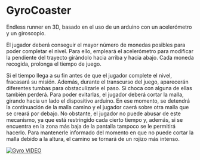 # GyroCoaster

Endless runner en 3D, basado en el uso de un arduino con un acelerómetro y un giroscopio. 

El jugador deberá conseguir el mayor número de monedas posibles para poder completar el nivel.
Para ello, empleará el acelerómetro para modificar la pendiente del trayecto girándolo hacia arriba y hacia abajo.
Cada moneda recogida, prolonga el tiempo de juego.

Si el tiempo llega a su fin antes de que el jugador complete el nivel,
fracasará su misión. Además, durante el transcurso del juego,
aparecerán diferentes tumbas para obstaculizarle el paso. Si choca con alguna de ellas también perderá.
Para poder evitarlas, el jugador deberá cortar la malla, girando hacia un lado el dispositivo arduino.
En ese momento, se detendrá la continuación de la malla camino y el jugador caerá sobre otra malla que se creará por debajo.
No obstante, el jugador no puede abusar de este mecanismo, ya que está restringido cada cierto tiempo y,
además, si se encuentra en la zona más baja de la pantalla tampoco se le permitirá hacerlo.
Para mantenerle informado del momento en que no puede cortar la malla debido a la altura, el camino se tornará de un rojizo más intenso.

[![Gyro VIDEO](http://i.imgur.com/ggpXw4J.jpg)](https://www.youtube.com/watch?v=-zuvd5XY1-o)
